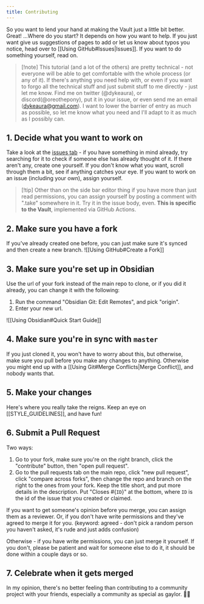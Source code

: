 ```yaml
---
title: Contributing
---
```

So you want to lend your hand at making the Vault just a little bit better. Great! ...Where do you start? It depends on how you want to help. If you just want give us suggestions of pages to add or let us know about typos you notice, head over to [[Using GitHub#Issues|Issues]]. If you want to do something yourself, read on. 
>[!note] This tutorial (and a lot of the others) are pretty technical - not everyone will be able to get comfortable with the whole process (or any of it). If there's anything you need help with, or even if you want to forgo all the technical stuff and just submit stuff to me directly - just let me know. Find me on twitter (@dykeaura), or discord(@oreothepony), put it in your issue, or even send me an email (dykeaura@gmail.com). I want to lower the barrier of entry as much as possible, so let me know what you need and I'll adapt to it as much as I possibly can.
## 1. Decide what you want to work on
Take a look at the [issues tab](https://github.com/gaylor-wiki/gaylor-vault/issues) - if you have something in mind already, try searching for it to check if someone else has already thought of it. If there aren't any, create one yourself. If you don't know what you want, scroll through them a bit, see if anything catches your eye. If you want to work on an issue (including your own), assign yourself. 
>[!tip] Other than on the side bar editor thing if you have more than just read permissions, you can assign yourself by posting a comment with ".take" somewhere in it. Try it in the issue body, even. **This is specific to the Vault**, implemented via GitHub Actions.

## 2. Make sure you have a fork
If you've already created one before, you can just make sure it's synced and then create a new branch.
![[Using GitHub#Create a Fork]]

## 3. Make sure you're set up in Obsidian
Use the url of your fork instead of the main repo to clone, or if you did it already, you can change it with the following:
1. Run the command "Obsidian Git: Edit Remotes", and pick "origin".
2. Enter your new url.

![[Using Obsidian#Quick Start Guide]]

## 4. Make sure you're in sync with `master`
If you just cloned it, you won't have to worry about this, but otherwise, make sure you pull before you make any changes to anything. Otherwise you might end up with a [[Using Git#Merge Conflicts|Merge Conflict]], and nobody wants that.

## 5. Make your changes
Here's where you really take the reigns. Keep an eye on [[STYLE_GUIDELINES]], and have fun!

## 6. Submit a Pull Request
Two ways:
1. Go to your fork, make sure you're on the right branch, click the "contribute" button, then "open pull request".
2. Go to the pull requests tab on the main repo, click "new pull request", click "compare across forks", then change the repo and branch on the right to the ones from your fork.
Keep the title short, and put more details in the description. Put "Closes #{`ID`}" at the bottom, where `ID` is the id of the issue that you created or claimed.

If you want to get someone's opinion before you merge, you can assign them as a reviewer. Or, if you don't have write permissions and they've agreed to merge it for you. (keyword: agreed - don't pick a random person you haven't asked, it's rude and just adds confusion)

Otherwise - if you have write permissions, you can just merge it yourself. If you don't, please be patient and wait for someone else to do it, it should be done within a couple days or so.

## 7. Celebrate when it gets merged
In my opinion, there's no better feeling than contributing to a community project with your friends, especially a community as special as gaylor. 🥳🎉